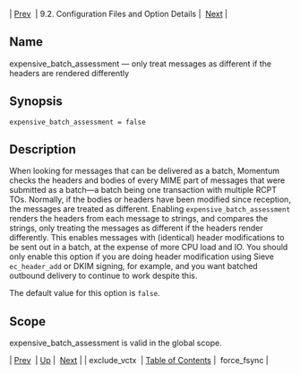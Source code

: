 | [Prev](conf.ref.exclude_vctx)  | 9.2. Configuration Files and Option Details |  [Next](conf.ref.force_fsync.php) |

<a name="conf.ref.expensive_batch_assessment"></a>
## Name

expensive_batch_assessment — only treat messages as different if the headers are rendered differently

## Synopsis

`expensive_batch_assessment = false`

<a name="idp9601184"></a>
## Description

When looking for messages that can be delivered as a batch, Momentum checks the headers and bodies of every MIME part of messages that were submitted as a batch—a batch being one transaction with multiple RCPT TOs. Normally, if the bodies or headers have been modified since reception, the messages are treated as different. Enabling `expensive_batch_assessment` renders the headers from each message to strings, and compares the strings, only treating the messages as different if the headers render differently. This enables messages with (identical) header modifications to be sent out in a batch, at the expense of more CPU load and IO. You should only enable this option if you are doing header modification using Sieve `ec_header_add` or DKIM signing, for example, and you want batched outbound delivery to continue to work despite this.

The default value for this option is `false`.

<a name="idp9605824"></a>
## Scope

expensive_batch_assessment is valid in the global scope.

| [Prev](conf.ref.exclude_vctx)  | [Up](conf.ref.files.php) |  [Next](conf.ref.force_fsync.php) |
| exclude_vctx  | [Table of Contents](index) |  force_fsync |
